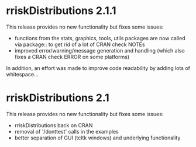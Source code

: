 # rriskDistributions 2.1.1

This release provides no new functionality but fixes some issues:

- functions from the stats, graphics, tools, utils packages are now called via package:: to get rid of a lot of CRAN check NOTEs
- improved error/warning/message generation and handling (which also fixes a CRAN check ERROR on some platforms)

In addition, an effort was made to improve code readability by adding lots of whitespace...


# rriskDistributions 2.1

This release provides no new functionality but fixes some issues:

- rriskDistributions back on CRAN
- removal of '/donttest' calls in the examples
- better separation of GUI (tcltk windows) and underlying functionality
